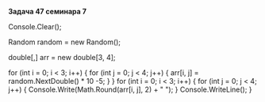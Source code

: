 **Задача 47 семинара 7**

Console.Clear();

Random random = new Random();

double[,] arr = new double[3, 4];

for (int i = 0; i < 3; i++)
    {
        for (int j = 0; j < 4; j++)
            {
                arr[i, j] = random.NextDouble() * 10 -5;
            }
    }
for (int i = 0; i < 3; i++)
    {
        for (int j = 0; j < 4; j++)
            {
                Console.Write(Math.Round(arr[i, j], 2) + " ");
            }
            Console.WriteLine();
    }

